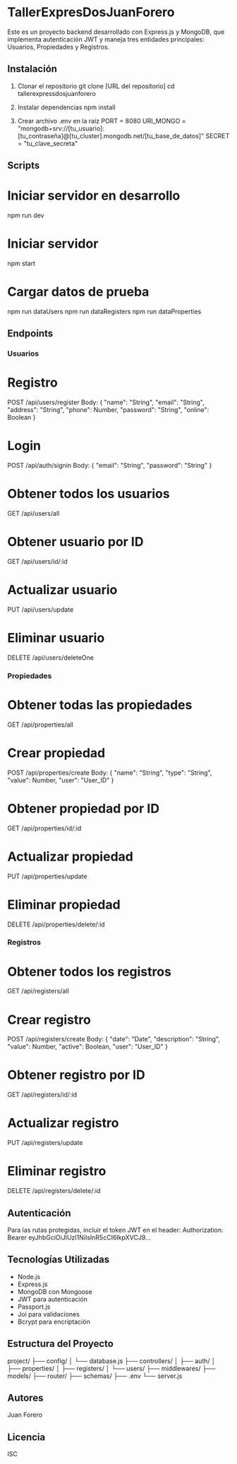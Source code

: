 # TallerExpresDosJuanForero

Este es un proyecto backend desarrollado con Express.js y MongoDB, que implementa autenticación JWT y maneja tres entidades principales: Usuarios, Propiedades y Registros.

## Instalación

1. Clonar el repositorio
git clone [URL del repositorio]
cd tallerexpressdosjuanforero

2. Instalar dependencias
npm install

3. Crear archivo .env en la raíz
PORT = 8080
URI_MONGO = "mongodb+srv://[tu_usuario]:[tu_contraseña]@[tu_cluster].mongodb.net/[tu_base_de_datos]"
SECRET = "tu_clave_secreta"

## Scripts

# Iniciar servidor en desarrollo
npm run dev

# Iniciar servidor
npm start

# Cargar datos de prueba
npm run dataUsers
npm run dataRegisters
npm run dataProperties

## Endpoints

### Usuarios

# Registro
POST /api/users/register
Body: {
    "name": "String",
    "email": "String",
    "address": "String",
    "phone": Number,
    "password": "String",
    "online": Boolean
}

# Login
POST /api/auth/signin
Body: {
    "email": "String",
    "password": "String"
}

# Obtener todos los usuarios
GET /api/users/all

# Obtener usuario por ID
GET /api/users/id/:id

# Actualizar usuario
PUT /api/users/update

# Eliminar usuario
DELETE /api/users/deleteOne

### Propiedades

# Obtener todas las propiedades
GET /api/properties/all

# Crear propiedad
POST /api/properties/create
Body: {
    "name": "String",
    "type": "String",
    "value": Number,
    "user": "User_ID"
}

# Obtener propiedad por ID
GET /api/properties/id/:id

# Actualizar propiedad
PUT /api/properties/update

# Eliminar propiedad
DELETE /api/properties/delete/:id

### Registros

# Obtener todos los registros
GET /api/registers/all

# Crear registro
POST /api/registers/create
Body: {
    "date": "Date",
    "description": "String",
    "value": Number,
    "active": Boolean,
    "user": "User_ID"
}

# Obtener registro por ID
GET /api/registers/id/:id

# Actualizar registro
PUT /api/registers/update

# Eliminar registro
DELETE /api/registers/delete/:id

## Autenticación

Para las rutas protegidas, incluir el token JWT en el header:
Authorization: Bearer eyJhbGciOiJIUzI1NiIsInR5cCI6IkpXVCJ9...

## Tecnologías Utilizadas

- Node.js
- Express.js
- MongoDB con Mongoose
- JWT para autenticación
- Passport.js
- Joi para validaciones
- Bcrypt para encriptación

## Estructura del Proyecto
project/
├── config/
│   └── database.js
├── controllers/
│   ├── auth/
│   ├── properties/
│   ├── registers/
│   └── users/
├── middlewares/
├── models/
├── router/
├── schemas/
├── .env
└── server.js

## Autores

Juan Forero

## Licencia

ISC